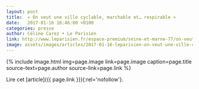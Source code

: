 ```yaml
---
layout: post
title:  « On veut une ville cyclable, marchable et… respirable »
date:   2017-01-16 16:46:00 +0100
categories: presse
author: Céline Carez • Le Parisien
link: http://www.leparisien.fr/espace-premium/seine-et-marne-77/on-veut-une-ville-cyclable-marchable-et-respirable-16-01-2017-6573309.php
image: assets/images/articles/2017-01-16-leparisien-on-veut-une-ville-cyclable-marchable-et-respirable.jpg
---
```


{% include image.html
            img=page.image
            link=page.image
            caption=page.title
            source-text=page.author
            source-link=page.link
%}

Lire cet [article]({{ page.link }}){:rel='nofollow'}.
